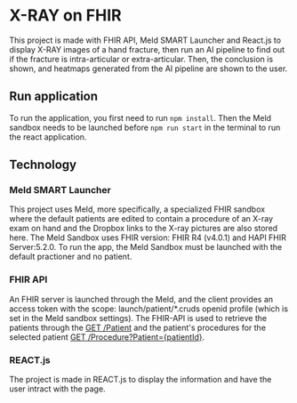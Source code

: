 # X-RAY on FHIR

This project is made with FHIR API, Meld SMART Launcher and React.js to display X-RAY images of a hand fracture, then run an AI pipeline to find out if the fracture is intra-articular or extra-articular. Then, the conclusion is shown, and heatmaps generated from the AI pipeline are shown to the user.

## Run application

To run the application, you first need to run `npm install`. Then the Meld sandbox needs to be launched before `npm run start` in the terminal to run the react application.

## Technology

### Meld SMART Launcher

This project uses Meld, more specifically, a specialized FHIR sandbox where the default patients are edited to contain a procedure of an X-ray exam on hand and the Dropbox links to the X-ray pictures are also stored here. The Meld Sandbox uses FHIR version: FHIR R4 (v4.0.1) and HAPI FHIR Server:5.2.0. To run the app, the Meld Sandbox must be launched with the default practioner and no patient.

### FHIR API

An FHIR server is launched through the Meld, and the client provides an access token with the scope: launch/patient/\*.cruds openid profile (which is set in the Meld sandbox settings). The FHIR-API is used to retrieve the patients through the [GET /Patient](https://build.fhir.org/patient-definitions.html) and the patient's procedures for the selected patient [GET /Procedure?Patient={patientId}](https://fhir-ru.github.io/procedure.html#:~:text=Procedure%20is%20one%20of%20the,of%20the%20provision%20of%20care).

### REACT.js

The project is made in REACT.js to display the information and have the user intract with the page.

